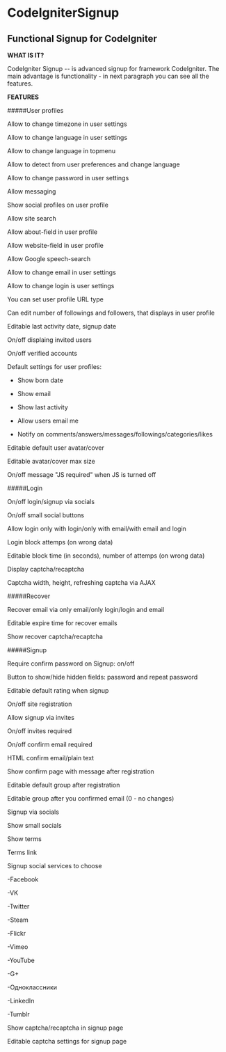 CodeIgniterSignup
=================

Functional Signup for CodeIgniter
-----------------

**WHAT IS IT?**

CodeIgniter Signup -- is advanced signup for framework CodeIgniter. The main advantage is functionality - in next paragraph you can see all the features.

**FEATURES**

#####User profiles

Allow to change timezone in user settings

Allow to change language in user settings

Allow to change language in topmenu

Allow to detect from user preferences and change language

Allow to change password in user settings

Allow messaging

Show social profiles on user profile

Allow site search

Allow about-field in user profile

Allow website-field in user profile

Allow Google speech-search

Allow to change email in user settings

Allow to change login is user settings

You can set user profile URL type

Can edit number of followings and followers, that displays in user profile

Editable last activity date, signup date

On/off displaing invited users

On/off verified accounts

Default settings for user profiles:

- Show born date

- Show email

- Show last activity

- Allow users email me

- Notify on comments/answers/messages/followings/categories/likes

Editable default user avatar/cover

Editable avatar/cover max size

On/off message "JS required" when JS is turned off

#####Login

On/off login/signup via socials

On/off small social buttons

Allow login only with login/only with email/with email and login

Login block attemps (on wrong data)

Editable block time (in seconds), number of attemps (on wrong data)

Display captcha/recaptcha

Captcha width, height, refreshing captcha via AJAX

#####Recover

Recover email via only email/only login/login and email

Editable expire time for recover emails

Show recover captcha/recaptcha

#####Signup

Require confirm password on Signup: on/off

Button to show/hide hidden fields: password and repeat password

Editable default rating when signup

On/off site registration

Allow signup via invites

On/off invites required

On/off confirm email required

HTML confirm email/plain text

Show confirm page with message after registration

Editable default group after registration

Editable group after you confirmed email (0 - no changes)

Signup via socials

Show small socials

Show terms

Terms link

Signup social services to choose

-Facebook

-VK

-Twitter

-Steam

-Flickr

-Vimeo

-YouTube

-G+

-Одноклассники

-LinkedIn

-Tumblr

Show captcha/recaptcha in signup page

Editable captcha settings for signup page